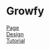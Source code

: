 <h1>Growfy</h1>

[Page](https://mikroffarad.github.io/workbench/tutorialProjects/freelancerls/growfy/) <br>
[Design](https://www.patreon.com/posts/75568778) <br>
[Tutorial](https://www.youtube.com/watch?v=7E6lHqmf4FY) <br>
